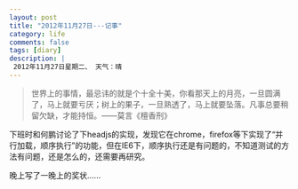 ```yaml
---
layout: post
title: "2012年11月27日---记事"
category: life
comments: false
tags: [diary]
description: |
 2012年11月27日星期二、 天气：晴
---
```


> ​世界上的事情，最忌讳的就是个十全十美，你看那天上的月亮，一旦圆满了，马上就要亏厌；树上的果子，一旦熟透了，马上就要坠落。凡事总要稍留欠缺，才能持恒。——莫言《檀香刑》

下班时和何鹏讨论了下headjs的实现，发现它在chrome，firefox等下实现了“并行加载，顺序执行”的功能，但在IE6下，顺序执行还是有问题的，不知道测试的方法有问题，还是怎么的，还需要再研究。

晚上写了一晚上的奖状......